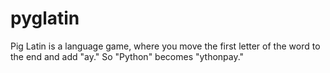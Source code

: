 # pyglatin
Pig Latin is a language game, where you move the first letter of the word to the end and add "ay." So "Python" becomes "ythonpay."
